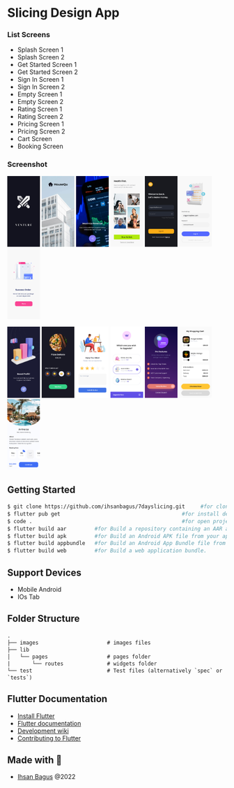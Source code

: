 # Slicing Design App

### List Screens

- Splash Screen 1
- Splash Screen 2
- Get Started Screen 1
- Get Started Screen 2
- Sign In Screen 1
- Sign In Screen 2
- Empty Screen 1
- Empty Screen 2
- Rating Screen 1
- Rating Screen 2
- Pricing Screen 1
- Pricing Screen 2
- Cart Screen
- Booking Screen

### Screenshot

<p float="left">
    <img src="https://github.com/ihsanbagus/7dayslicing/blob/main/ss/1splash.jpg" alt="Splash Screen 1" width="75">
    <img src="https://github.com/ihsanbagus/7dayslicing/blob/main/ss/2splash.jpg" alt="Splash Screen 2" width="75">
    <img src="https://github.com/ihsanbagus/7dayslicing/blob/main/ss/3getstarted.jpg" alt="Get Started Screen 1" width="75">
    <img src="https://github.com/ihsanbagus/7dayslicing/blob/main/ss/4getstarted.jpg" alt="Get Started Screen 2" width="75">
    <img src="https://github.com/ihsanbagus/7dayslicing/blob/main/ss/5signin.jpg" alt="Sign In Screen 1" width="75">
    <img src="https://github.com/ihsanbagus/7dayslicing/blob/main/ss/6signin.jpg" alt="Sign In Screen 2" width="75">
    <img src="https://github.com/ihsanbagus/7dayslicing/blob/main/ss/7empty.jpg" alt="Empty Screen 1" width="75">
</p>
<p float="left">
    <img src="https://github.com/ihsanbagus/7dayslicing/blob/main/ss/8empty.jpg" alt="Empty Screen 2" width="75">
    <img src="https://github.com/ihsanbagus/7dayslicing/blob/main/ss/9rating.jpg" alt="Rating Screen 1" width="75">
    <img src="https://github.com/ihsanbagus/7dayslicing/blob/main/ss/10rating.jpg" alt="Rating Screen 2" width="75">
    <img src="https://github.com/ihsanbagus/7dayslicing/blob/main/ss/11pricing.jpg" alt="Pricing Screen 1" width="75">
    <img src="https://github.com/ihsanbagus/7dayslicing/blob/main/ss/12pricing.jpg" alt="Pricing Screen 2" width="75">
    <img src="https://github.com/ihsanbagus/7dayslicing/blob/main/ss/13cart.jpg" alt="Cart Screen" width="75">
    <img src="https://github.com/ihsanbagus/7dayslicing/blob/main/ss/14booking.jpg" alt="Booking Screen" width="75">
</p>

## Getting Started

```bash
$ git clone https://github.com/ihsanbagus/7dayslicing.git     #for clone project to local
$ flutter pub get                                       #for install dependency
$ code .                                                #for open project with VSCode
$ flutter build aar         #for Build a repository containing an AAR and a POM file.
$ flutter build apk         #for Build an Android APK file from your app.
$ flutter build appbundle   #for Build an Android App Bundle file from your app.
$ flutter build web         #for Build a web application bundle.
```

## Support Devices

- Mobile Android
- IOs Tab

## Folder Structure

    .
    ├── images                      # images files
    ├── lib
    │   └── pages                   # pages folder
    |       └── routes              # widgets folder
    └── test                        # Test files (alternatively `spec` or `tests`)

## Flutter Documentation

- [Install Flutter](https://flutter.dev/get-started/)
- [Flutter documentation](https://flutter.dev/docs)
- [Development wiki](https://github.com/flutter/flutter/wiki)
- [Contributing to Flutter](https://github.com/flutter/flutter/blob/master/CONTRIBUTING.md)

## Made with 💖

- [Ihsan Bagus](https://www.ihsanbagus.com/) @2022
